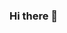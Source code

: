 ### Hi there 👋

<!--
**lukkasdias2801/lukkasdias2801** is a ✨ _special_ ✨ repository because its `README.md` (this file) appears on your GitHub profile.

Here are some ideas to get you started:

- 🔭 Sou Desenvolvedor Front-End
- 🌱 Estudando JavaScript e React
<div align="center">
  <a href="https://github.com/lukkasdias2801">
  
  <img height="180em" src="https://github-readme-stats.vercel.app/api/top-langs/?username=lukkasdias2801&layout=compact&langs_count=7&theme=monokai"/>
</div>
